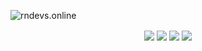 ![rndevs.online](https://i.imgur.com/EzCALxr.png)
<p align="center">
<a href="https://steamcommunity.com/groups/renewed_networks"><img align="center" src="https://img.shields.io/badge/Steam-2a475e?style=for-the-badge&logo=steam"/></a>
<a href="https://t.me/rndevs"><img align="center" src="https://img.shields.io/badge/telegram-2AABEE?style=for-the-badge&logo=telegram"/></a>
<a href="https://discord.gg/4MBuAKJGYR"><img align="center" src="https://img.shields.io/badge/Discord-%237289da?style=for-the-badge&logo=discord&logoColor=white"/></a>
<a href="https://www.moddb.com/company/rndevs"><img align="center" src="https://img.shields.io/badge/ModDB-cc0000?style=for-the-badge&logo=Databricks&logoColor=white"/></a>
</p>
